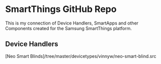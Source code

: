 # SmartThings GitHub Repo
This is my connection of Device Handlers, SmartApps and other Components created for the Samsung SmartThings platform.  


## Device Handlers 


[Neo Smart Blinds]/tree/master/devicetypes/vinnyw/neo-smart-blind.src




